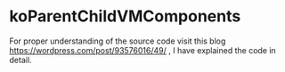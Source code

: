 # koParentChildVMComponents

For proper understanding of the source code visit this blog https://wordpress.com/post/93576016/49/ , I have explained the code in detail.

